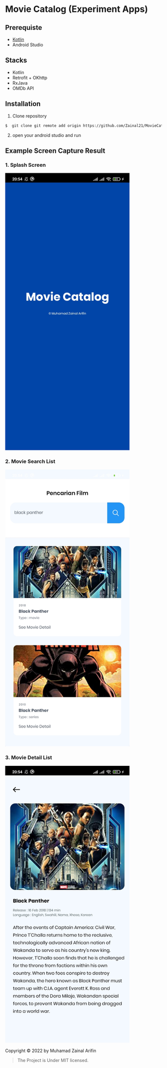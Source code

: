 # Movie Catalog (Experiment Apps)

## Prerequiste

- [Kotlin](https://kotlinlang.org//)
- Android Studio

## Stacks

- Kotlin
- Retrofit + OKhttp
- RxJava
- OMDb API

## Installation

1. Clone repository

```bash
$  git clone git remote add origin https://github.com/Zainal21/MovieCatalog.git
```
2. open your android studio and run

## Example Screen Capture Result

### 1. Splash Screen

<img src="public/splash_screen.png" alt="" style="width:400px;"/>

### 2. Movie Search List

<img src="public/movie_list_screen.jpg" alt="" style="width:400px;"/>

### 3. Movie Detail List
     
<img src="public/movie_detail_screen.jpg" alt="drawing" style="width:400px;"/>

Copyright © 2022 by Muhamad Zainal Arifin

> The Project is Under MIT licensed.
